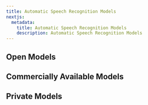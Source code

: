 ```yaml
---
title: Automatic Speech Recognition Models
nextjs:
  metadata:
    title: Automatic Speech Recognition Models
    description: Automatic Speech Recognition Models
---
```


## Open Models

## Commercially Available Models

## Private Models
